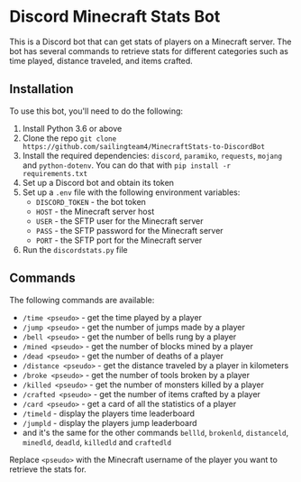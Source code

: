 # Discord Minecraft Stats Bot

This is a Discord bot that can get stats of players on a Minecraft server. The bot has several commands to retrieve stats for different categories such as time played, distance traveled, and items crafted.

## Installation

To use this bot, you'll need to do the following:

1. Install Python 3.6 or above
2. Clone the repo `git clone https://github.com/sailingteam4/MinecraftStats-to-DiscordBot`
4. Install the required dependencies: `discord`, `paramiko`, `requests`, `mojang` and `python-dotenv`. You can do that with `pip install -r requirements.txt`
4. Set up a Discord bot and obtain its token
5. Set up a `.env` file with the following environment variables:
    - `DISCORD_TOKEN` - the bot token
    - `HOST` - the Minecraft server host
    - `USER` - the SFTP user for the Minecraft server
    - `PASS` - the SFTP password for the Minecraft server
    - `PORT` - the SFTP port for the Minecraft server
6. Run the `discordstats.py` file

## Commands

The following commands are available:

- `/time <pseudo>` - get the time played by a player
- `/jump <pseudo>` - get the number of jumps made by a player
- `/bell <pseudo>` - get the number of bells rung by a player
- `/mined <pseudo>` - get the number of blocks mined by a player
- `/dead <pseudo>` - get the number of deaths of a player
- `/distance <pseudo>` - get the distance traveled by a player in kilometers
- `/broke <pseudo>` - get the number of tools broken by a player
- `/killed <pseudo>` - get the number of monsters killed by a player
- `/crafted <pseudo>` - get the number of items crafted by a player
- `/card <pseudo>` - get a card of all the statistics of a player
- `/timeld` - display the players time leaderboard
- `/jumpld` - display the players jump leaderboard
- and it's the same for the other commands `bellld`, `brokenld`, `distanceld`, `minedld`, `deadld`, `killedld` and `craftedld`

Replace `<pseudo>` with the Minecraft username of the player you want to retrieve the stats for.
